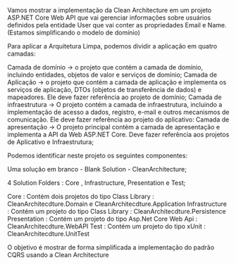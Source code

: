 Vamos mostrar a implementação da Clean Architecture em um projeto ASP.NET Core Web API que vai gerenciar informações sobre usuários definidos pela entidade User que vai conter as propriedades Email e Name. (Estamos simplificando o modelo de domínio)

Para aplicar a Arquitetura Limpa, podemos dividir a aplicação em quatro camadas:

Camada de domínio → o projeto que contém a camada de domínio, incluindo entidades, objetos de valor e serviços de domínio;
Camada de Aplicação → o projeto que contém a camada de aplicação e implementa os serviços de aplicação, DTOs (objetos de transferência de dados) e mapeadores. Ele deve fazer referência ao projeto de domínio;
Camada de infraestrutura → O projeto contém a camada de infraestrutura, incluindo a implementação de acesso a dados, registro, e-mail e outros mecanismos de comunicação. Ele deve fazer referência ao projeto do aplicativo:
Camada de apresentação → O projeto principal contém a camada de apresentação e implementa a API da Web ASP.NET Core. Deve fazer referência aos projetos de Aplicativo e Infraestrutura;

Podemos identificar neste projeto os seguintes componentes:

Uma solução em branco - Blank Solution - CleanArchitecture;

4 Solution Folders :  Core , Infrastructure, Presentation e Test;

  Core :  Contém dois projetos do tipo Class Library : CleanArchitecdture.Domain e CleanArchitecdture.Application
  Infrastructure : Contém um projeto do tipo Class Library : CleanArchitecdture.Persistence
  Presentation : Contém um projeto do tipo Asp.Net Core Web Api : CleanArchitecdture.WebAPI
  Test : Contém um projeto do tipo xUnit : CleanArchitecdture.UnitTest

O objetivo é mostrar de forma simplificada a implementação do padrão CQRS usando a Clean Architecture  

